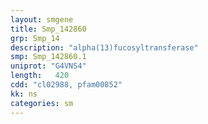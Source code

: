```yaml
---
layout: smgene
title: Smp_142860
grp: Smp_14
description: "alpha(13)fucosyltransferase"
smp: Smp_142860.1
uniprot: "G4VNS4"
length:   420
cdd: "cl02988, pfam00852"
kk: ns
categories: sm
---
```

